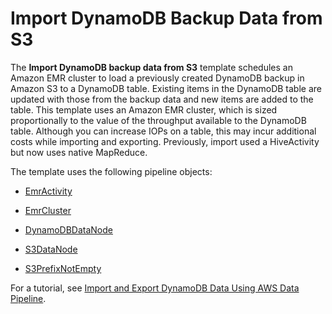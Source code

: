 # Import DynamoDB Backup Data from S3<a name="dp-template-exports3toddb"></a>

The **Import DynamoDB backup data from S3** template schedules an Amazon EMR cluster to load a previously created DynamoDB backup in Amazon S3 to a DynamoDB table\. Existing items in the DynamoDB table are updated with those from the backup data and new items are added to the table\. This template uses an Amazon EMR cluster, which is sized proportionally to the value of the throughput available to the DynamoDB table\. Although you can increase IOPs on a table, this may incur additional costs while importing and exporting\. Previously, import used a HiveActivity but now uses native MapReduce\.

The template uses the following pipeline objects:

+ [EmrActivity](dp-object-emractivity.md)

+ [EmrCluster](dp-object-emrcluster.md)

+ [DynamoDBDataNode](dp-object-dynamodbdatanode.md)

+ [S3DataNode](dp-object-s3datanode.md)

+ [S3PrefixNotEmpty](dp-object-s3prefixnotempty.md)

For a tutorial, see [Import and Export DynamoDB Data Using AWS Data Pipeline](dp-importexport-ddb.md)\.